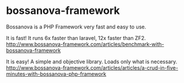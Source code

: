 # bossanova-framework

Bossanova is a PHP Framework very fast and easy to use.

It is fast! It runs 6x faster than laravel, 12x faster than ZF2.
http://www.bossanova-framework.com/articles/benchmark-with-bossanova-framework

It is easy! A simple and objective library. Loads only what is necessary.
http://www.bossanova-framework.com/articles/articles/a-crud-in-five-minutes-with-bossanova-php-framework

